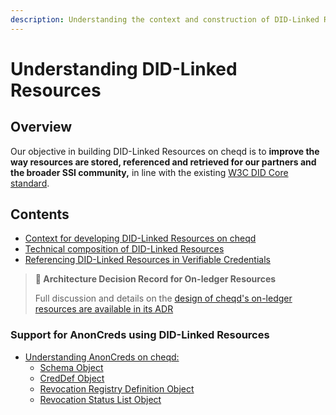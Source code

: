 ```yaml
---
description: Understanding the context and construction of DID-Linked Resources
---
```


# Understanding DID-Linked Resources

## Overview

Our objective in building DID-Linked Resources on cheqd is to **improve the way resources are stored, referenced and retrieved for our partners and the broader SSI community,** in line with the existing [W3C DID Core standard](https://www.w3.org/TR/did-core/).

## Contents

* [Context for developing DID-Linked Resources on cheqd](context.md)
* [Technical composition of DID-Linked Resources](technical-composition.md)
* [Referencing DID-Linked Resources in Verifiable Credentials](referencing.md)

> **📝 Architecture Decision Record for On-ledger Resources**
>
> Full discussion and details on the [design of cheqd's on-ledger resources are available in its ADR](../../../architecture/adr-list/adr-002-did-linked-resources.md)

### Support for AnonCreds using DID-Linked Resources

* [Understanding AnonCreds on cheqd:](../../../advanced/anoncreds/)
  * [Schema Object](../../../advanced/anoncreds/schema.md)
  * [CredDef Object](../../../advanced/anoncreds/credential-definition.md)
  * [Revocation Registry Definition Object](../../../advanced/anoncreds/revocation-registry-definition.md)
  * [Revocation Status List Object](../../../advanced/anoncreds/revocation-status-list.md)
